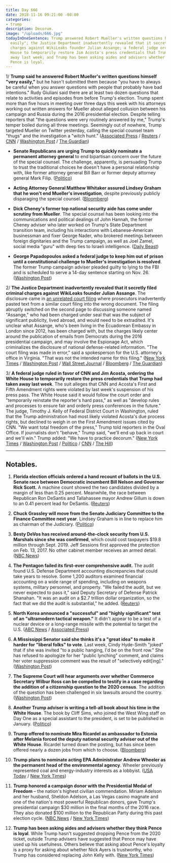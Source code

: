 ```yaml
---
title: Day 666
date: 2018-11-16 09:21:00 -08:00
categories:
- trump
description: Decorum.
image: "/uploads/666.jpg"
todayInOneSentence: Trump answered Robert Mueller's written questions himself "very
  easily"; the Justice Department inadvertently revealed that it secretly filed criminal
  charges against WikiLeaks founder Julian Assange; a federal judge ordered the White
  House to temporarily restore Jim Acosta's press credentials that Trump had taken
  away last week; and Trump has been asking aides and advisers whether they think
  Pence is loyal.
---
```


1/ **Trump said he answered Robert Mueller's written questions himself "very easily,"** but he hasn't submitted them because "you have to always be careful when you answer questions with people that probably have bad intentions." Rudy Giuliani said there are at least two dozen questions that relate to activities and episodes from before Trump's election. Trump spent more than five hours in meeting over three days this week with his attorneys working out written answers for Mueller about alleged collusion between his campaign and Russia during the 2016 presidential election. Despite telling reporters that "the questions were very routinely answered by me," Trump's temper boiled during all three meetings. Seemingly out of nowhere, Trump targeted Mueller on Twitter yesterday, calling the special counsel team "thugs" and the investigation a "witch hunt." ([Associated Press](https://apnews.com/a73ec89d94dc467680874435fcfef2a6) / [Reuters](https://www.reuters.com/article/us-usa-trump-russia/trump-says-he-has-finished-answers-to-special-counsels-questions-idUSKCN1NL280) / [CNN](https://www.cnn.com/2018/11/16/politics/donald-trump-robert-mueller-investigation/index.html) / [Washington Post](https://www.washingtonpost.com/local/public-safety/us-judge-refuses-to-toss-mueller-probe-case-against-russian-firm-owned-by-putins-chef/2018/11/15/0a41e2a2-e8ed-11e8-b8dc-66cca409c180_story.html) / [The Guardian](https://www.theguardian.com/media/2018/nov/16/julian-assange-charged-in-secret-mistake-on-us-court-filing-suggests))

* **Senate Republicans are urging Trump to quickly nominate a permanent attorney general** to end bipartisan concern over the future of the special counsel. The challenge, apparently, is persuading Trump to trust the traditional choices he doesn't have a personal relationship with, like former attorney general Bill Barr or former deputy attorney general Mark Filip. ([Politico](https://www.politico.com/story/2018/11/16/matthew-whitaker-mueller-senate-republicans-995056))

* **Acting Attorney General Matthew Whitaker assured Lindsey Graham that he won't end Mueller's investigation**, despite previously publicly disparaging the special counsel. ([Bloomberg](https://www.bloomberg.com/news/articles/2018-11-16/whitaker-said-to-tell-graham-that-he-won-t-end-mueller-s-probe))

* **Dick Cheney's former top national security aide has come under scrutiny from Mueller**. The special counsel has been looking into the communications and political dealings of John Hannah, the former Cheney adviser who later worked on Trump's State Department transition team, including his interactions with Lebanese-American businessman and fixer George Nader, who brokered meetings between foreign dignitaries and the Trump campaign, as well as Joel Zamel, social media "guru" with deep ties to Israeli intelligence. ([Daily Beast](https://www.thedailybeast.com/top-cheney-aide-in-muellers-sights-as-probe-expands))

* **George Papadopoulos asked a federal judge to keep him out of prison until a constitutional challenge to Mueller's investigation is resolved**. The former Trump campaign adviser pleaded guilty to lying to the FBI and is scheduled to serve a 14-day sentence starting on Nov. 26. ([Washington Post](https://www.washingtonpost.com/politics/former-trump-campaign-adviser-asks-for-delay-in-imprisonment/2018/11/16/c9d9678c-e9bc-11e8-b8dc-66cca409c180_story.html))

2/ **The Justice Department inadvertently revealed that it secretly filed criminal charges against WikiLeaks founder Julian Assange**.  The disclosure came in [an unrelated court filing](https://pacer-documents.s3.amazonaws.com/179/399086/18919235200.pdf) where prosecutors inadvertently pasted text from a similar court filing into the wrong document. The filing abruptly switched on the second page to discussing someone named "Assange," who had been charged under seal that was the subject of significant publicity, lived abroad, and would need to be extradited. It's unclear what Assange, who's been living in the Ecuadorean Embassy in London since 2012, has been charged with, but the charges likely center around the publication of emails from Democrats during the 2016 presidential campaign, and may involve the Espionage Act, which criminalizes the disclosure of national defense-related information. "The court filing was made in error," said a spokesperson for the U.S. attorney's office in Virginia. "That was not the intended name for this filing." ([New York Times](https://www.nytimes.com/2018/11/16/us/politics/julian-assange-indictment-wikileaks.html) / [Washington Post](https://www.washingtonpost.com/world/national-security/julian-assange-has-been-charged-prosecutors-reveal-in-inadvertent-court-filing/2018/11/15/9902e6ba-98bd-48df-b447-3e2a4638f05a_story.html) / [Wall Street Journal](https://www.wsj.com/articles/u-s-is-optimistic-it-will-prosecute-assange-1542376108) / [Bloomberg](https://www.bloomberg.com/news/articles/2018-11-16/assange-has-been-charged-u-s-prosecutors-reveal-in-filing-goof) / [The Guardian](https://www.theguardian.com/media/2018/nov/16/julian-assange-charged-in-secret-mistake-on-us-court-filing-suggests))

3/ **A federal judge ruled in favor of CNN and Jim Acosta, ordering the White House to temporarily restore the press credentials that Trump had taken away last week**. The suit alleges that CNN and Acosta's First and Fifth Amendment rights were violated by last week's suspension of his press pass. The White House said it would follow the court order and "temporarily reinstate the reporter's hard pass," as well as "develop rules and processes to ensure fair and orderly press conferences in the future." The judge, Timothy J. Kelly of Federal District Court in Washington, ruled that the Trump administration had most likely violated Acosta's due process rights, but declined to weigh in on the First Amendment issues cited by CNN. "We want total freedom of the press," Trump told reporters in the Oval Office. If journalists don't "behave," Trump said, "we'll end up back in court and we'll win." Trump added: "We have to practice decorum." ([New York Times](https://www.nytimes.com/2018/11/16/business/media/cnn-acosta-trump.html) / [Washington Post](https://www.washingtonpost.com/lifestyle/style/judge-hands-cnn-victory-in-its-bid-to-restore-jim-acostas-white-house-press-pass/2018/11/16/8bedd08a-e920-11e8-a939-9469f1166f9d_story.html) / [Politico](https://www.politico.com/story/2018/11/16/judge-orders-white-house-to-return-press-credentials-to-cnns-acosta-995512) / [CNN](https://www.cnn.com/2018/11/16/media/cnn-trump-lawsuit-hearing/index.html) / [The Hill](https://thehill.com/homenews/administration/417129-white-house-working-on-new-rules-for-reporters-in-wake-of-acosta))

---

## Notables.

 1. **Florida election officials ordered a hand recount of ballots in the U.S. Senate race between Democratic incumbent Bill Nelson and Governor Rick Scott.** A machine count showed the two candidates divided by a margin of less than 0.25 percent. Meanwhile, the race between Republican Ron DeSantis and Tallahassee mayor Andrew Gillum is down to an 0.41 percent lead for DeSantis. ([Reuters](https://www.reuters.com/article/us-usa-election-idUSKCN1NK1ZH))

 2. **Chuck Grassley will move from the Senate Judiciary Committee to the Finance Committee next year**. Lindsey Graham is in line to replace him as chairman of the Judiciary. ([Politico](https://www.politico.com/story/2018/11/16/grassley-finance-committee-996195))

 3. **Besty DeVos has received around-the-clock security from U.S. Marshals since she was confirmed**, which could cost taxpayers $19.8 million through Sept. 2019. Jeff Sessions first approved the protection on Feb. 13, 2017. No other cabinet member receives an armed detail. ([NBC News](https://www.nbcnews.com/politics/politics-news/u-s-marshals-service-spending-millions-devos-security-unusual-arrangement-n909001))

 4. **The Pentagon failed its first-ever comprehensive audit.** The audit found U.S. Defense Department accounting discrepancies that could take years to resolve. Some 1,200 auditors examined financial accounting on a wide range of spending, including on weapons systems, military personnel, and property. "We failed the audit, but we never expected to pass it," said Deputy Secretary of Defense Patrick Shanahan. "It was an audit on a $2.7 trillion dollar organization, so the fact that we did the audit is substantial," he added. ([Reuters](https://www.reuters.com/article/us-usa-pentagon-audit-idUSKCN1NK2MC))

 5. **North Korea announced a "successful" and "highly significant" test of an "ultramodern tactical weapon."** It didn't appear to be a test of a nuclear device or a long-range missile with the potential to target the U.S. ([ABC News](https://abcnews.go.com/Politics/north-korea-announces-weapons-test-pending-release-detained/story?id=59243101) / [Associated Press](https://apnews.com/957a7ebc55554e32bfb7681f5609b5f8))

 6. **A Mississippi Senator said she thinks it's a "great idea" to make it harder for "liberal folks" to vote**. Last week, Cindy Hyde-Smith "joked" that if she was invited "to a public hanging, I'd be on the front row." She has refused to apologize for her "public lynching" comment, and claims her voter suppression comment was the result of "selectively edit\[ing\]." ([Washington Post](https://www.washingtonpost.com/politics/2018/11/16/cindy-hyde-smith-its-great-idea-make-it-harder-liberal-folks-vote/))

 7. **The Supreme Court will hear arguments over whether Commerce Secretary Wilbur Ross can be compelled to testify in a case regarding the addition of a citizenship question to the 2020 census**. The addition of the question has been challenged in six lawsuits around the country. ([Washington Post](https://www.washingtonpost.com/nation/2018/11/16/supreme-court-will-hear-arguments-concerning-census-citizenship-question/))

 8. **Another Trump adviser is writing a tell-all book about his time in the White House**. The book by Cliff Sims, who joined the West Wing staff on Day One as a special assistant to the president, is set to be published in January. ([Politico](https://www.politico.com/story/2018/11/16/trump-white-house-cliff-sims-book-996198))

 9. **Trump offered to nominate Mira Ricardel as ambassador to Estonia after Melania forced the deputy national security adviser out of the White House**. Ricardel turned down the posting, but has since been offered nearly a dozen jobs from which to choose. ([Bloomberg](https://www.bloomberg.com/news/articles/2018-11-16/trump-said-to-offer-ousted-aide-ricardel-job-as-envoy-to-estonia))

10. **Trump plans to nominate acting EPA Administrator Andrew Wheeler as the permanent head of the environmental agency**. Wheeler previously represented coal and energy-industry interests as a lobbyist. ([USA Today](https://www.usatoday.com/story/news/politics/2018/11/16/trumps-epa-president-name-andrew-wheeler-permanent-chief/2026779002/) / [New York Times](https://www.nytimes.com/2018/11/16/climate/trump-andrew-wheeler-epa.html))

11. **Trump honored a campaign donor with the Presidential Medal of Freedom** – the nation's highest civilian commendation. Miriam Adelson and her husband, Sheldon Adelson, a Las Vegas casino magnate and one of the nation's most powerful Republican donors, gave Trump's presidential campaign $30 million in the final months of the 2016 race. They also donated $100 million to the Republican Party during this past election cycle. ([NBC News](https://www.nbcnews.com/politics/politics-news/trump-honor-donor-s-wife-presidential-award-n937101) / [New York Times](https://www.nytimes.com/2018/11/16/us/politics/presidential-medal-freedom-adelson.html))

12. **Trump has been asking aides and advisers whether they think Pence is loyal**. While Trump hasn't suggested dropping Pence from the 2020 ticket, outside Trump advisers have suggested that Pence may have used up his usefulness. Others believe that asking about Pence's loyalty is a proxy for asking about whether Nick Ayers is trustworthy, who Trump has considered replacing John Kelly with. ([New York Times](https://www.nytimes.com/2018/11/16/us/politics/mike-pence-trump-administration.html))